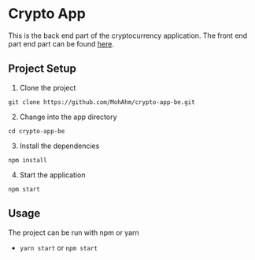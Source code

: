 # Crypto App

This is the back end part of the cryptocurrency application. The front end part end part can be found [here](https://github.com/MohAhm/crypto-app-fe).

## Project Setup

1. Clone the project

```
git clone https://github.com/MohAhm/crypto-app-be.git
```

2. Change into the app directory

```
cd crypto-app-be
```

3. Install the dependencies

```
npm install
```

4. Start the application

```
npm start
```

## Usage

The project can be run with npm or yarn

- `yarn start` or `npm start`

